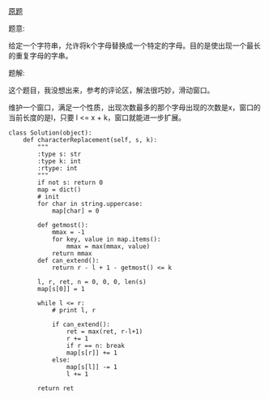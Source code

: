 [原题](https://leetcode.com/problems/longest-repeating-character-replacement)

题意:

给定一个字符串，允许将k个字母替换成一个特定的字母。目的是使出现一个最长的重复字母的字串。


题解:

这个题目，我没想出来，参考的评论区，解法很巧妙，滑动窗口。

维护一个窗口，满足一个性质，出现次数最多的那个字母出现的次数是x，窗口的当前长度的是l，只要 l <= x + k，窗口就能进一步扩展。


```
class Solution(object):
    def characterReplacement(self, s, k):
        """
        :type s: str
        :type k: int
        :rtype: int
        """
        if not s: return 0
        map = dict()
        # init
        for char in string.uppercase:
            map[char] = 0
        
        def getmost():
            mmax = -1
            for key, value in map.items():
                mmax = max(mmax, value)
            return mmax
        def can_extend():
            return r - l + 1 - getmost() <= k
        
        l, r, ret, n = 0, 0, 0, len(s)
        map[s[0]] = 1
        
        while l <= r:
            # print l, r
            
            if can_extend():
                ret = max(ret, r-l+1)
                r += 1
                if r == n: break
                map[s[r]] += 1
            else:
                map[s[l]] -= 1
                l += 1
        
        return ret
```